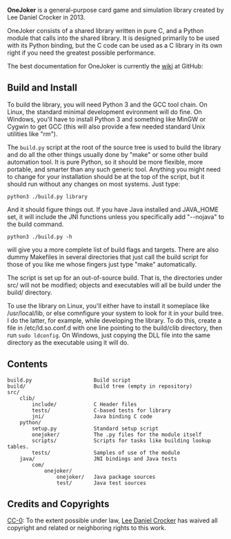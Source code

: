 **OneJoker** is a general-purpose card game and simulation library created by
Lee Daniel Crocker in 2013.

OneJoker consists of a shared library written in pure C, and a Python module
that calls into the shared library. It is designed primarily to be used with
its Python binding, but the C code can be used as a C library in its own right
if you need the greatest possible performance.

The best documentation for OneJoker is currently the [wiki][2] at GitHub:

[2]: https://github.com/lcrocker/OneJoker/wiki

Build and Install
-----------------

To build the library, you will need Python 3 and the GCC tool chain. On Linux,
the standard minimal development evironment will do fine. On Windows, you'll
have to install Python 3 and something like MinGW or Cygwin to get GCC (this
will also provide a few needed standard Unix utilities like "rm").

The `build.py` script at the root of the source tree is used to build the
library and do all the other things usually done by "make" or some other build
automation tool. It is pure Python, so it should be more flexible, more
portable, and smarter than any such generic tool. Anything you might need to
change for your installation should be at the top of the script, but it should
run without any changes on most systems. Just type:

    python3 ./build.py library

And it should figure things out. If you have Java installed and JAVA_HOME set,
it will include the JNI functions unless you specifically add "--nojava" to the
build command.

    python3 ./build.py -h

will give you a more complete list of build flags and targets. There are also
dummy Makefiles in several directories that just call the build script for
those of you like me whose fingers just type "make" automatically.

The script is set up for an out-of-source build. That is, the directories under
src/ will not be modified; objects and executables will all be build under the
build/ directory.

To use the library on Linux, you'll either have to install it someplace like
/usr/local/lib, or else comnfigure your system to look for it in your build
tree. I do the latter, for example, while developing the library. To do this,
create a file in /etc/ld.so.conf.d with one line pointing to the build/clib
directory, then run `sudo ldconfig`. On Windows, just copying the DLL file into
the same directory as the executable using it will do.

Contents
--------

    build.py                    Build script
    build/                      Build tree (empty in repository)
    src/
        clib/
            include/            C Header files
            tests/              C-based tests for library
            jni/                Java binding C code
        python/
            setup.py            Standard setup script
            onejoker/           The .py files for the module itself
            scripts/            Scripts for tasks like building lookup tables.
            tests/              Samples of use of the module
        java/                   JNI bindings and Java tests
            com/
                onejoker/
                    onejoker/   Java package sources
                    test/       Java test sources

Credits and Copyrights
----------------------

[CC-0][4]: To the extent possible under law, [Lee Daniel Crocker][1] has waived
all copyright and related or neighboring rights to this work.

[1]: http://www.etceterology.com
[4]: http://creativecommons.org/publicdomain/zero/1.0/
